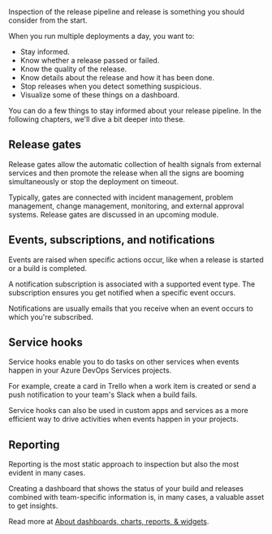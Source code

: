 Inspection of the release pipeline and release is something you should consider from the start.

When you run multiple deployments a day, you want to:

 -  Stay informed.
 -  Know whether a release passed or failed.
 -  Know the quality of the release.
 -  Know details about the release and how it has been done.
 -  Stop releases when you detect something suspicious.
 -  Visualize some of these things on a dashboard.<br>

You can do a few things to stay informed about your release pipeline. In the following chapters, we'll dive a bit deeper into these.

## Release gates

Release gates allow the automatic collection of health signals from external services and then promote the release when all the signs are booming simultaneously or stop the deployment on timeout.

Typically, gates are connected with incident management, problem management, change management, monitoring, and external approval systems. Release gates are discussed in an upcoming module.

## Events, subscriptions, and notifications

Events are raised when specific actions occur, like when a release is started or a build is completed.

A notification subscription is associated with a supported event type. The subscription ensures you get notified when a specific event occurs.

Notifications are usually emails that you receive when an event occurs to which you're subscribed.

## Service hooks

Service hooks enable you to do tasks on other services when events happen in your Azure DevOps Services projects.

For example, create a card in Trello when a work item is created or send a push notification to your team's Slack when a build fails.

Service hooks can also be used in custom apps and services as a more efficient way to drive activities when events happen in your projects.

## Reporting

Reporting is the most static approach to inspection but also the most evident in many cases.

Creating a dashboard that shows the status of your build and releases combined with team-specific information is, in many cases, a valuable asset to get insights.

Read more at [About dashboards, charts, reports, & widgets](/azure/devops/report/dashboards/overview).
